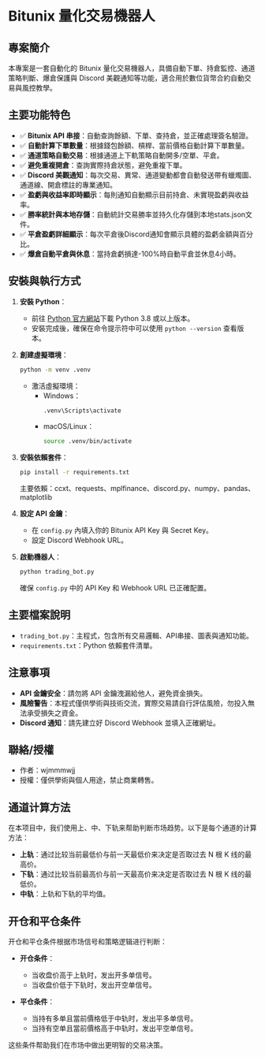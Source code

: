 # Bitunix 量化交易機器人

## 專案簡介
本專案是一套自動化的 Bitunix 量化交易機器人，具備自動下單、持倉監控、通道策略判斷、爆倉保護與 Discord 美觀通知等功能，適合用於數位貨幣合約自動交易與風控教學。

## 主要功能特色
- ✅ **Bitunix API 串接**：自動查詢餘額、下單、查持倉，並正確處理簽名驗證。
- ✅ **自動計算下單數量**：根據錢包餘額、槓桿、當前價格自動計算下單數量。
- ✅ **通道策略自動交易**：根據通道上下軌策略自動開多/空單、平倉。
- ✅ **避免重複開倉**：查詢實際持倉狀態，避免重複下單。
- ✅ **Discord 美觀通知**：每次交易、異常、通道變動都會自動發送帶有蠟燭圖、通道線、開倉標註的專業通知。
- ✅ **盈虧與收益率即時顯示**：每則通知自動顯示目前持倉、未實現盈虧與收益率。
- ✅ **勝率統計與本地存儲**：自動統計交易勝率並持久化存儲到本地stats.json文件。
- ✅ **平倉盈虧詳細顯示**：每次平倉後Discord通知會顯示具體的盈虧金額與百分比。
- ✅ **爆倉自動平倉與休息**：當持倉虧損達-100%時自動平倉並休息4小時。


## 安裝與執行方式
1. **安裝 Python**：
   - 前往 [Python 官方網站](https://www.python.org/downloads/)下載 Python 3.8 或以上版本。
   - 安裝完成後，確保在命令提示符中可以使用 `python --version` 查看版本。

2. **創建虛擬環境**：
   ```bash
   python -m venv .venv
   ```
   - 激活虛擬環境：
     - Windows：
       ```bash
       .venv\Scripts\activate
       ```
     - macOS/Linux：
       ```bash
       source .venv/bin/activate
       ```

3. **安裝依賴套件**：
   ```bash
   pip install -r requirements.txt
   ```
   主要依賴：ccxt、requests、mplfinance、discord.py、numpy、pandas、matplotlib

4. **設定 API 金鑰**：
   - 在 `config.py` 內填入你的 Bitunix API Key 與 Secret Key。
   - 設定 Discord Webhook URL。

5. **啟動機器人**：
   ```bash
   python trading_bot.py
   ```
   確保 `config.py` 中的 API Key 和 Webhook URL 已正確配置。

## 主要檔案說明
- `trading_bot.py`：主程式，包含所有交易邏輯、API串接、圖表與通知功能。
- `requirements.txt`：Python 依賴套件清單。

## 注意事項
- **API 金鑰安全**：請勿將 API 金鑰洩漏給他人，避免資金損失。
- **風險警告**：本程式僅供學術與技術交流，實際交易請自行評估風險，勿投入無法承受損失之資金。
- **Discord 通知**：請先建立好 Discord Webhook 並填入正確網址。

## 聯絡/授權
- 作者：wjmmmwjj
- 授權：僅供學術與個人用途，禁止商業轉售。 

## 通道计算方法

在本项目中，我们使用上、中、下轨来帮助判断市场趋势。以下是每个通道的计算方法：

- **上轨**：通过比较当前最低价与前一天最低价来决定是否取过去 N 根 K 线的最高价。
- **下轨**：通过比较当前最高价与前一天最高价来决定是否取过去 N 根 K 线的最低价。
- **中轨**：上轨和下轨的平均值。

## 开仓和平仓条件

开仓和平仓条件根据市场信号和策略逻辑进行判断：

- **开仓条件**：
  - 当收盘价高于上轨时，发出开多单信号。
  - 当收盘价低于下轨时，发出开空单信号。

- **平仓条件**：
  - 当持有多单且當前價格低于中轨时，发出平多单信号。
  - 当持有空单且當前價格高于中轨时，发出平空单信号。

这些条件帮助我们在市场中做出更明智的交易决策。